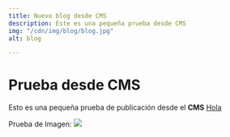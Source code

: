 ```yaml
---
title: Nuevo blog desde CMS
description: Este es una pequeña prueba desde CMS
img: "/cdn/img/blog/blog.jpg"
alt: blog

---
```

# Prueba desde CMS

Esto es una pequeña prueba de publicación desde el **CMS**
[Hola](/hola)

Prueba de Imagen: ![](/cdn/img/blog/blog.jpg)